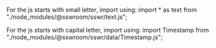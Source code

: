 For the js starts with small letter, import using:
import * as text from "./node_modules/@sswroom/sswr/text.js";

For the js starts with capital letter, import using:
import Timestamp from "./node_modules/@sswroom/sswr/data/Timestamp.js";
